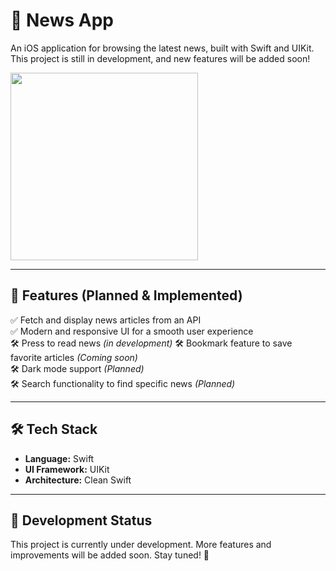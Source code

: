# 📰 News App

An iOS application for browsing the latest news, built with Swift and UIKit.  
This project is still in development, and new features will be added soon!  

<img src="https://github.com/user-attachments/assets/e1070b03-f6c2-4be9-96c1-ba391cca4e23" width="300">

---

## 🚀 Features (Planned & Implemented)
✅ Fetch and display news articles from an API  
✅ Modern and responsive UI for a smooth user experience  
🛠️ Press to read news *(in development)*
🛠️ Bookmark feature to save favorite articles *(Coming soon)*  
🛠️ Dark mode support *(Planned)*  
🛠️ Search functionality to find specific news *(Planned)*  

---

## 🛠️ Tech Stack
- **Language:** Swift  
- **UI Framework:** UIKit  
- **Architecture:** Clean Swift

---

## 🚧 Development Status
This project is currently under development. More features and improvements will be added soon. Stay tuned! 🚀  
